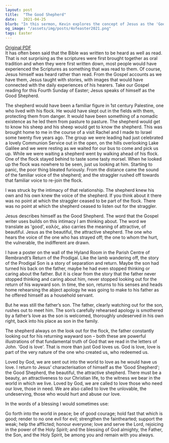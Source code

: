 ```yaml
---
layout: post
title:  "The Good Shepherd"
date:   2021-04-25
blurb: "In this sermon, Kevin explores the concept of Jesus as the 'Good Shepherd', drawing parallels between the shepherd's intimate relationship with his flock and God's love for humanity. He emphasizes that God's love is not just an action, but a fundamental part of His nature. This sermon encourages us to reflect God's love in our own lives, showing kindness and compassion even to those who may seem undeserving."
og_image: "/assets/img/posts/4ofeaster2021.png"
tags: Easter
---
```

[Original PDF](/assets/pdf/4ofeaster2021.pdf)    
It has often been said that the Bible was written to be heard as well as read. That is not surprising as the scriptures were first brought together as oral tradition and when they were first written down, most people would have experienced the Scriptures as something that was read to them. Of course, Jesus himself was heard rather than read. From the Gospel accounts as we have them, Jesus taught with stories, with images that would have connected with the daily experiences of his hearers. Take our Gospel reading for this Fourth Sunday of Easter; Jesus speaks of himself as the Good Shepherd.

The shepherd would have been a familiar figure in 1st century Palestine, one who lived with his flock. He would have slept out in the fields with them, protecting them from danger. It would have been something of a nomadic existence as he led them from pasture to pasture. The shepherd would get to know his sheep and his sheep would get to know the shepherd. This was brought home to me in the course of a visit Rachel and I made to Israel some twenty five years ago. The group we were leading had just celebrated a lovely Communion Service out in the open, on the hills overlooking Lake Galilee and we were resting as we waited for our bus to come and pick us up. While we were waiting a shepherd went by walking ahead of his flock. One of the flock stayed behind to taste some tasty morsel. When he looked up the flock was nowhere to be seen, just us looking at him. Starting to panic, the poor thing bleated furiously. From the distance came the sound of the familiar voice of the shepherd; and the straggler rushed off towards that familiar voice to re-join the flock.

I was struck by the intimacy of that relationship. The shepherd knew his own and his own knew the voice of the shepherd. If you think about it there was no point at which the straggler ceased to be part of the flock. There was no point at which the shepherd ceased to listen out for the straggler.

Jesus describes himself as the Good Shepherd. The word that the Gospel writer uses builds on this intimacy I am thinking about. The word we translate as 'good', καλός, also carries the meaning of attractive, of beautiful. Jesus as the beautiful, the attractive shepherd. The one who hears the voice of the one who has strayed off; the one to whom the hurt, the vulnerable, the indifferent are drawn.

I have a poster on the wall of the Hyland Room in the Parish Centre of Rembrandt’s Return of the Prodigal. Like the lamb wandering off, the story of the Prodigal Son is a story of separation and return. Maybe the son had turned his back on the father, maybe he had even stopped thinking or caring about the father. But it is clear from the story that the father never stopped thinking and caring about him, never stopped looking out for the return of his wayward son. In time, the son, returns to his senses and heads home rehearsing the abject apology he was going to make to his father as he offered himself as a household servant.

But he was still the father’s son. The father, clearly watching out for the son, rushes out to meet him. The son’s carefully rehearsed apology is smothered by a father’s love as the son is welcomed, thoroughly undeserved in his own right, back into his place as son in the family.

The shepherd always on the look out for the flock, the father constantly looking out for his returning wayward son – both these are powerful illustrations of that fundamental truth of God that we read in the letters of John. 'God is love'. That is more than just God loves us. God is love, love is part of the very nature of the one who created us, who redeemed us.

Loved by God, we are sent out into the world to love as he would have us love. I return to Jesus’ characterisation of himself as the 'Good Shepherd'; the Good Shepherd, the beautiful, the attractive shepherd. There must be a beauty, an attractiveness to our Christian life, to the witness we bear in the world in which we live. Loved by God, we are called to love those who need our love, those in need. We are also called to love the unlovable, the undeserving, those who would hurt and abuse our love.

In the words of a blessing I would sometimes use:

Go forth into the world in peace;
be of good courage;
hold fast that which is good;
render to no one evil for evil;
strengthen the fainthearted; support the weak;
help the afflicted; honour everyone;
love and serve the Lord,
rejoicing in the power of the Holy Spirit;
and the blessing of God almighty,
the Father, the Son, and the Holy Spirit,
be among you and remain with you always.
